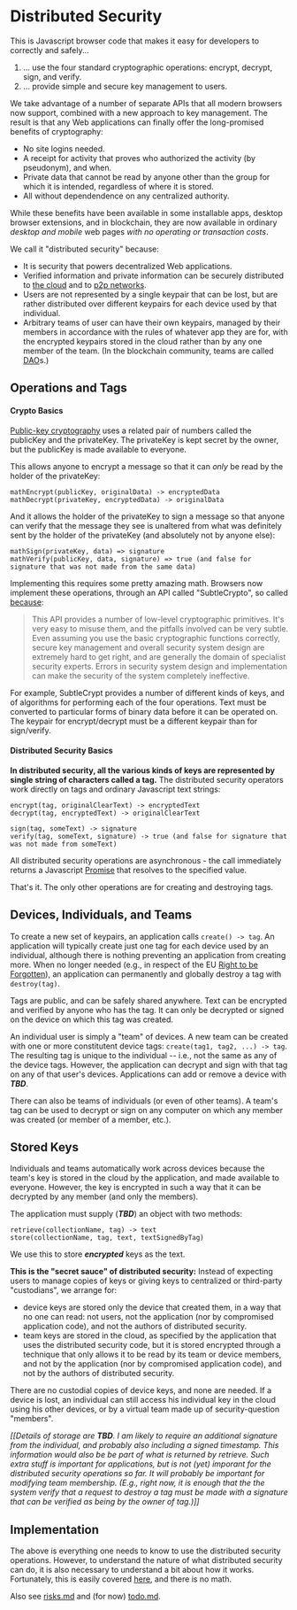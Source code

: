 # Distributed Security

This is Javascript browser code that makes it easy for developers to correctly and safely...

1. ... use the four standard cryptographic operations: encrypt, decrypt, sign, and verify.
2. ... provide simple and secure key management to users.

We take advantage of a number of separate APIs that all modern browsers now support, combined with a new approach to key management. The result is that any Web applications can finally offer the long-promised benefits of cryptography:

- No site logins needed.
- A receipt for activity that proves who authorized the activity (by pseudonym), and when.
- Private data that cannot be read by anyone other than the group for which it is intended, regardless of where it is stored.
- All without dependendence on any centralized authority.

While these benefits have been available in some installable apps, desktop browser extensions, and in blockchain, they are now available in ordinary _desktop and mobile_ web pages _with no operating or transaction costs_.

We call it "distributed security" because:

- It is security that powers decentralized Web applications.
- Verified information and private information can be securely distributed to [the cloud](https://en.wikipedia.org/wiki/Cloud_computing) and to [p2p networks](https://en.wikipedia.org/wiki/Peer-to-peer_file_sharing).
- Users are not represented by a single keypair that can be lost, but are rather distributed over different keypairs for each device used by that individual.
- Arbitrary teams of user can have their own keypairs, managed by their members in accordance with the rules of whatever app they are for, with the encrypted keypairs stored in the cloud rather than by any one member of the team.  (In the blockchain community, teams are called [DAO](https://en.wikipedia.org/wiki/Decentralized_autonomous_organization)s.)


## Operations and Tags

#### Crypto Basics

[Public-key cryptography](https://en.wikipedia.org/wiki/Public-key_cryptography) uses a related pair of numbers called the publicKey and the privateKey. The privateKey is kept secret by the owner, but the publicKey is made available to everyone.

This allows anyone to encrypt a message so that it can _only_ be read by the holder of the privateKey:

```
mathEncrypt(publicKey, originalData) -> encryptedData
mathDecrypt(privateKey, encryptedData) -> originalData
```

And it allows the holder of the privateKey to sign a message so that anyone can verify that the message they see is unaltered from what was definitely sent by the holder of the privateKey (and absolutely not by anyone else):

```
mathSign(privateKey, data) => signature
mathVerify(publicKey, data, signature) => true (and false for signature that was not made from the same data)
```

Implementing this requires some pretty amazing math. Browsers now implement these operations, through an API called "SubtleCrypto", so called [because](https://developer.mozilla.org/en-US/docs/Web/API/SubtleCrypto):

> This API provides a number of low-level cryptographic primitives. It's very easy to misuse them, and the pitfalls involved can be very subtle.
> Even assuming you use the basic cryptographic functions correctly, secure key management and overall security system design are extremely hard to get right, and are generally the domain of specialist security experts.
> Errors in security system design and implementation can make the security of the system completely ineffective.

For example, SubtleCrypt provides a number of different kinds of keys, and of algorithms for performing each of the four operations. Text must be converted to particular forms of binary data before it can be operated on. The keypair for encrypt/decrypt must be a different keypair than for sign/verify.

#### Distributed Security Basics

**In distributed security, all the various kinds of keys are represented by single string of characters called a tag.**  The distributed security operators work directly on tags and ordinary Javascript text strings:

```
encrypt(tag, originalClearText) -> encryptedText
decrypt(tag, encryptedText) -> originalClearText

sign(tag, someText) -> signature
verify(tag, someText, signature) -> true (and false for signature that was not made from someText)
```

All distributed security operations are asynchronous - the call immediately returns a Javascript [Promise](https://developer.mozilla.org/en-US/docs/Web/JavaScript/Guide/Using_promises) that resolves to the specified value.

That's it. The only other operations are for creating and destroying tags.

## Devices, Individuals, and Teams

To create a new set of keypairs, an application calls `create() -> tag`.  An application will typically create just one tag for each device used by an individual, although there is nothing preventing an application from creating more.  When no longer needed (e.g., in respect of the EU [Right to be Forgotten](https://gdpr.eu/right-to-be-forgotten/)), an application can permanently and globally destroy a tag with `destroy(tag)`.

Tags are public, and can be safely shared anywhere. Text can be encrypted and verified by anyone who has the tag. It can only be decrypted or signed on the device on which this tag was created.

An individual user is simply a "team" of devices. A new team can be created with one or more constitutent device tags: `create(tag1, tag2, ...) -> tag`.  The resulting tag is unique to the individual -- i.e., not the same as any of the device tags. However, the application can decrypt and sign with that tag on any of that user's devices. Applications can add or remove a device with _**TBD**_.

There can also be teams of individuals (or even of other teams). A team's tag can be used to decrypt or sign on any computer on which any member was created (or member of a member, etc.).

## Stored Keys

Individuals and teams automatically work across devices because the team's key is stored in the cloud by the application, and made available to everyone. However, the key is encrypted in such a way that it can be decrypted by any member (and only the members).

The application must supply (_**TBD**_) an object with two methods: 

```
retrieve(collectionName, tag) -> text
store(collectionName, tag, text, textSignedByTag)
```

We use this to store _**encrypted**_ keys as the text.

**This is the "secret sauce" of distributed security:** Instead of expecting users to manage copies of keys or giving keys to centralized or third-party "custodians", we arrange for:

- device keys are stored only the device that created them, in a way that no one can read: not users, not the application (nor by compromised application code), and not the authors of distributed security.
- team keys are stored in the cloud, as specified by the application that uses the distributed security code, but it is stored encrypted through a technique that only allows it to be read by its team or device members, and not by the application (nor by compromised application code), and not by the authors of distributed security.

There are no custodial copies of device keys, and none are needed. If a device is lost, an individual can still access his individual key in the cloud using his other devices, or by a virtual team made up of security-question "members".


_[[Details of storage are **TBD**. I am likely to require an additional signature from the individual, and probably also including a signed timestamp. This information would also be be part of what is returned by retrieve. Such extra stuff is important for applications, but is not (yet) imporant for the distributed security operations so far. It will probably be important for modifying team membership. (E.g., right now, it is enough that the the system verify that a request to destroy a tag must be made with a signature that can be verified as being by the owner of tag.)]]_

## Implementation

The above is everything one needs to know to use the distributed security operations. However, to understand the nature of what distributed security can do, it is also necessary to understand a bit about how it works. Fortunately, this is easily covered [here](docs/implementation.md), and there is no math.

Also see [risks.md](docs/risks.md) and (for now) [todo.md](docs/todo.md).


